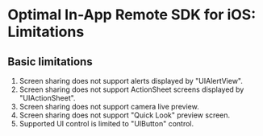 # Optimal In-App Remote SDK for iOS: Limitations

## Basic limitations
 1. Screen sharing does not support alerts displayed by "UIAlertView".
 2. Screen sharing does not support ActionSheet screens displayed by "UIActionSheet".
 3. Screen sharing does not support camera live preview.
 4. Screen sharing does not support "Quick Look" preview screen.
 5. Supported UI control is limited to "UIButton" control.

